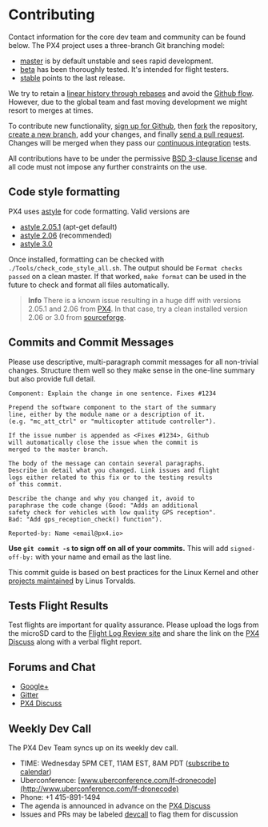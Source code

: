 # Contributing

Contact information for the core dev team and community can be found below. The PX4 project uses a three-branch Git branching model:

* [master](https://github.com/px4/firmware/tree/master) is by default unstable and sees rapid development.
* [beta](https://github.com/px4/firmware/tree/beta) has been thoroughly tested. It's intended for flight testers.
* [stable](https://github.com/px4/firmware/tree/stable) points to the last release.

We try to retain a [linear history through rebases](https://www.atlassian.com/git/tutorials/rewriting-history) and avoid the [Github flow](https://guides.github.com/introduction/flow/). However, due to the global team and fast moving development we might resort to merges at times.

To contribute new functionality, [sign up for Github](https://help.github.com/articles/signing-up-for-a-new-github-account/), then [fork](https://help.github.com/articles/fork-a-repo/) the repository, [create a new branch](https://help.github.com/articles/creating-and-deleting-branches-within-your-repository/), add your changes, and finally [send a pull request](https://help.github.com/articles/using-pull-requests/). Changes will be merged when they pass our [continuous integration](https://en.wikipedia.org/wiki/Continuous_integration) tests.

All contributions have to be under the permissive [BSD 3-clause license](https://opensource.org/licenses/BSD-3-Clause) and all code must not impose any further constraints on the use.

## Code style formatting

PX4 uses [astyle](http://astyle.sourceforge.net/) for code formatting. Valid versions are
* [astyle 2.05.1](https://sourceforge.net/projects/astyle/files/astyle/astyle%202.05.1/) (apt-get default)
* [astyle 2.06](https://sourceforge.net/projects/astyle/files/astyle/astyle%202.06/) (recommended)
* [astyle 3.0](https://sourceforge.net/projects/astyle/files/astyle/astyle%203.0/)

Once installed, formatting can be checked with `./Tools/check_code_style_all.sh`. The output should be `Format checks passed` on a clean master. If that worked, `make format` can be used in the future to check and format all files automatically.

> **Info** There is a known issue resulting in a huge diff with versions 2.05.1 and 2.06 from [PX4](https://github.com/PX4/astyle). In that case, try a clean installed version 2.06 or 3.0 from [sourceforge](http://astyle.sourceforge.net/).

## Commits and Commit Messages

Please use descriptive, multi-paragraph commit messages for all non-trivial changes. Structure them well so they make sense in the one-line summary but also provide full detail.

```
Component: Explain the change in one sentence. Fixes #1234

Prepend the software component to the start of the summary
line, either by the module name or a description of it.
(e.g. "mc_att_ctrl" or "multicopter attitude controller").

If the issue number is appended as <Fixes #1234>, Github
will automatically close the issue when the commit is
merged to the master branch.

The body of the message can contain several paragraphs.
Describe in detail what you changed. Link issues and flight
logs either related to this fix or to the testing results
of this commit.

Describe the change and why you changed it, avoid to
paraphrase the code change (Good: "Adds an additional
safety check for vehicles with low quality GPS reception".
Bad: "Add gps_reception_check() function").

Reported-by: Name <email@px4.io>
```

**Use **`git commit -s`** to sign off on all of your commits.** This will add `signed-off-by:` with your name and email as the last line.

This commit guide is based on best practices for the Linux Kernel and other [projects maintained](https://github.com/torvalds/subsurface/blob/a48494d2fbed58c751e9b7e8fbff88582f9b2d02/README#L88-L115) by Linus Torvalds.

## Tests Flight Results

Test flights are important for quality assurance. Please upload the logs from the microSD card to the [Flight Log Review site](http://logs.px4.io/) and share the link on the [PX4 Discuss](http://discuss.px4.io/) along with a verbal flight report.

## Forums and Chat

* [Google+](https://plus.google.com/117509651030855307398)
* [Gitter](https://gitter.im/PX4/Firmware)
* [PX4 Discuss](http://discuss.px4.io/)

## Weekly Dev Call

The PX4 Dev Team syncs up on its weekly dev call.

* TIME: Wednesday 5PM CET, 11AM EST, 8AM PDT \([subscribe to calendar](https://calendar.google.com/calendar/ical/px4.io_fs35jm7ugmvahv5juhhr3tkkf0%40group.calendar.google.com/public/basic.ics)\)
* Uberconference: [www.uberconference.com/lf-dronecode](http://www.uberconference.com/lf-dronecode)
* Phone: +1 415-891-1494
* The agenda is announced in advance on the [PX4 Discuss](http://discuss.px4.io/c/weekly-dev-call)
* Issues and PRs may be labeled [devcall](https://github.com/PX4/Firmware/labels/devcall) to flag them for discussion
